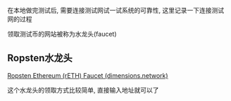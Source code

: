 在本地做完测试后, 需要连接测试网试一试系统的可靠性, 这里记录一下连接测试网的过程

领取测试币的网站被称为水龙头(faucet)

## Ropsten水龙头

[Ropsten Ethereum (rETH) Faucet (dimensions.network)](https://faucet.dimensions.network/)

这个水龙头的领取方式比较简单, 直接输入地址就可以了


